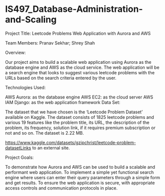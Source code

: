 # IS497_Database-Administration-and-Scaling

Project Title: Leetcode Problems Web Application with Aurora and AWS

Team Members: Pranav Sekhar; Shrey Shah

Overview:

Our project aims to build a scalable web application using Aurora as the database engine and AWS as the cloud service. The web application will be a search engine that looks to suggest various leetcode problems with the URLs based on the search criteria entered by the user. 

Technologies Used:

AWS Aurora: as the database engine
AWS EC2: as the cloud server
AWS IAM
Django: as the web application framework 
Data Set:

The dataset that we have chosen is the ‘Leetcode Problem Dataset’ available on Kaggle. The dataset consists of 1825 leetcode problems and various 19 features like the problem title, its URL, the description of the problem, its frequency, solution link, if it requires premium subscription or not and so on. The dataset is 2.22 MB.

https://www.kaggle.com/datasets/gzipchrist/leetcode-problem-datasetLinks to an external site.

Project Goals:

To demonstrate how Aurora and AWS can be used to build a scalable and performant web application.
To implement a simple yet functional search engine where users can enter their query parameters through a simple form and get results.
To ensure the web application is secure, with appropriate access controls and communication protocols in place.
